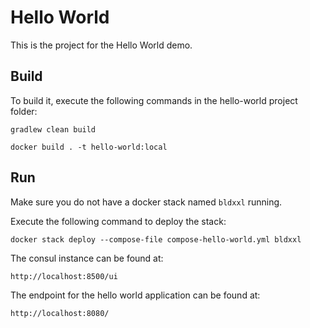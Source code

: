 # Hello World

This is the project for the Hello World demo. 

## Build

To build it, execute the following commands in the hello-world project folder:

```
gradlew clean build
```
```
docker build . -t hello-world:local
```

## Run

Make sure you do not have a docker stack named `bldxxl` running.

Execute the following command to deploy the stack:

```
docker stack deploy --compose-file compose-hello-world.yml bldxxl
```

The consul instance can be found at:

```
http://localhost:8500/ui
```

The endpoint for the hello world application can be found at:

```
http://localhost:8080/
```